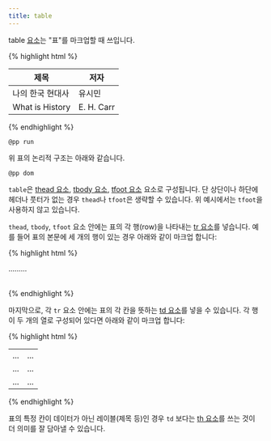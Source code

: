 ```yaml
---
title: table
---
```

table [요소](/docs/HTML_Element.html)는 "표"를 마크업할 때 쓰입니다.

{% highlight html %}
<table>
  <thead>
    <tr>
      <th>제목</th>
      <th>저자</th>
    </tr>
  </thead>
  <tbody>
    <tr>
      <td>나의 한국 현대사</td>
      <td>유시민</td>
    </tr>
    <tr>
      <td>What is History</td>
      <td>E. H. Carr</td>
    </tr>
  </tbody>
</table>
{% endhighlight %}

``@pp run``

위 표의 논리적 구조는 아래와 같습니다.

``@pp dom``

``table``은 [thead 요소](/html/thead.html), [tbody 요소](/html/tbody.html), [tfoot 요소](/html/tfoot.html) 요소로 구성됩니다. 단 상단이나 하단에 헤더나 풋터가 없는 경우 ``thead``나 ``tfoot``은 생략할 수 있습니다. 위 예시에서는 ``tfoot``을 사용하지 않고 있습니다.

``thead``, ``tbody``, ``tfoot`` 요소 안에는 표의 각 행(row)을 나타내는 [tr 요소](/html/tr.html)를 넣습니다. 예를 들어 표의 본문에 세 개의 행이 있는 경우 아래와 같이 마크업 합니다:

{% highlight html %}
<table>
  <tbody>
    <tr>...</tr>
    <tr>...</tr>
    <tr>...</tr>
  </tbody>
</table>
{% endhighlight %}

마지막으로, 각 ``tr`` 요소 안에는 표의 각 칸을 뜻하는 [td 요소](/html/td.html)를 넣을 수 있습니다. 각 행이 두 개의 열로 구성되어 있다면 아래와 같이 마크업 합니다:

{% highlight html %}
<table>
  <tbody>
    <tr>
        <td>...</td>
        <td>...</td>
    </tr>
    <tr>
        <td>...</td>
        <td>...</td>
    </tr>
    <tr>
        <td>...</td>
        <td>...</td>
    </tr>
  </tbody>
</table>
{% endhighlight %}

표의 특정 칸이 데이터가 아닌 레이블(제목 등)인 경우 ``td`` 보다는 [th 요소](/html/th.html)를 쓰는 것이 더 의미를 잘 담아낼 수 있습니다.
